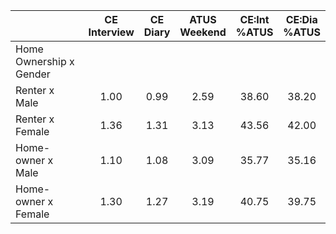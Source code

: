 
|                      | CE<br>Interview |  CE<br>Diary | ATUS<br>Weekend | CE:Int<br>%ATUS | CE:Dia<br>%ATUS |
| -------------------- | :----------: | :----------: | :----------: | :----------: | :----------: |
| Home Ownership x Gender |              |              |              |              |              |
| Renter x Male        |         1.00 |         0.99 |         2.59 |        38.60 |        38.20 |
| Renter x Female      |         1.36 |         1.31 |         3.13 |        43.56 |        42.00 |
| Home-owner x Male    |         1.10 |         1.08 |         3.09 |        35.77 |        35.16 |
| Home-owner x Female  |         1.30 |         1.27 |         3.19 |        40.75 |        39.75 |

